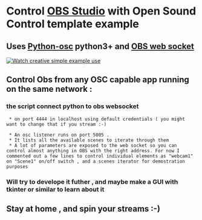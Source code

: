 # Control [OBS Studio](https://obsproject.com/) with Open Sound Control template example

## Uses [Python-osc](https://pypi.org/project/python-osc/) python3+ and [OBS web socket](https://github.com/Palakis/obs-websocket/releases/tag/4.7.0)

[![Watch creative simple example use](https://img.youtube.com/vi/00V3wrOonBU/hqdefault.jpg)](https://youtu.be/00V3wrOonBU)

## Control Obs from any OSC capable app running on the same network :

###   the script connect python to obs websocket
     * on port 4444 in localhost using default credentials ( you might want to change that if you stream :-) 
     
     * An osc listener runs on port 5005 .
     * It lists all the available scenes to iterate through them 
     * A lot of parameters are exposed to the web socket so you can control almost anything in OBS with the right address. For now I commented out a few lines to control individual elements as "webcam1" on "Scene1" on/off switch , and a scenes iterator for demostration purposes
    
### Will try to develope it futher , and maybe make a GUI with tkinter or similar to learn about it 
    
## Stay at home , and spin your streams :-)
    
    
    
    
